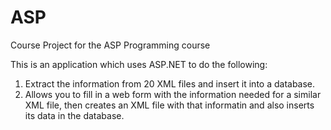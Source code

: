 # ASP
Course Project for the ASP Programming course

This is an application which uses ASP.NET to do the following:
1) Extract the information from 20 XML files and insert it into a database.
2) Allows you to fill in a web form with the information needed for a similar XML file, then creates an XML file with that informatin and also inserts its data in the database.
